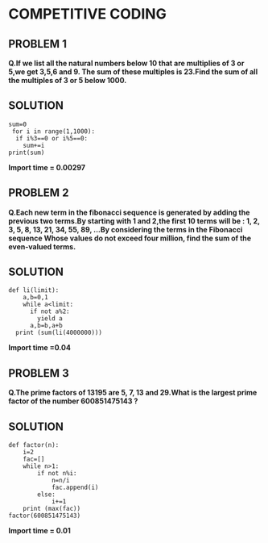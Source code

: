 # COMPETITIVE CODING
## PROBLEM 1
**Q.If we list all the natural numbers below 10 that are multiplies of 3 or 5,we get 3,5,6 and 9. The sum of these multiples is 23.Find the sum of all the multiples of 3 or 5 below 1000.**
## SOLUTION
```
sum=0
 for i in range(1,1000):
  if i%3==0 or i%5==0:
    sum+=i
print(sum) 
```
**Import time = 0.00297**

## PROBLEM 2
**Q.Each new term in the fibonacci sequence is generated by adding the previous two terms.By starting with 1 and 2,the first 10 terms will be : 1, 2, 3, 5, 8, 13, 21, 34, 55, 89, ...By considering the terms in the Fibonacci sequence Whose values do not exceed four million, find the sum of the even-valued terms.**
## SOLUTION
```
def li(limit):
    a,b=0,1
    while a<limit:
      if not a%2:
        yield a
      a,b=b,a+b
  print (sum(li(4000000)))
```
**Import time =0.04**

## PROBLEM 3
**Q.The prime factors of 13195 are 5, 7, 13 and 29.What is the largest prime factor of the number 600851475143 ?**
## SOLUTION
```
def factor(n):
    i=2
    fac=[]
    while n>1:
        if not n%i:
            n=n/i
            fac.append(i)
        else:
            i+=1
    print (max(fac))
factor(600851475143)
```
**Import time = 0.01**
